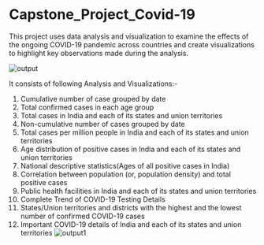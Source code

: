 # Capstone_Project_Covid-19
This project uses data analysis and visualization to examine the effects of the ongoing COVID-19 pandemic across countries and create visualizations to highlight key observations made during the analysis.

![output](https://github.com/user-attachments/assets/43df965a-1489-463f-b9db-d2ea9de8cf88)

It consists of following Analysis and Visualizations:-
1. Cumulative number of case grouped by date
2. Total confirmed cases in each age group
3. Total cases in India and each of its states and union territories
4. Non-cumulative number of cases grouped by date
5. Total cases per million people in India and each of its states and union territories
6. Age distribution of positive cases in India and each of its states and union territories
7. National descriptive statistics(Ages of all positive cases in India)
8. Correlation between population (or, population density) and total positive cases
9. Public health facilities in India and each of its states and union territories
10. Complete Trend of COVID-19 Testing Details
11. States/Union territories and districts with the highest and the lowest number of confirmed COVID-19 cases
12. Important COVID-19 details of India and each of its states and union territories
![output1](https://github.com/user-attachments/assets/18e60e90-b2f0-45a1-ab9d-308f448e11f7)

